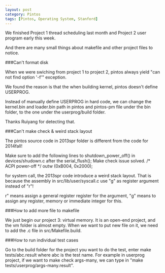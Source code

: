 ```yaml
---
layout: post
category: Pintos
tags: [Pintos, Operating System, Stanford]
---
```


We finished Project 1 thread scheduling last month and Project 2 user program early this week.

And there are many small things about makefile and other project files to notice.

###Can't format disk

When we were swiching from project 1 to project 2, pintos always yield "can not find option '-f'" exception. 

We found the reason is that the when building kernel, pintos doesn't define USERPROG.

Instead of manually define USERPROG in hard code, we can change the kernel.bin and loader.bin path in pintos and pintos-pm file under the bin folder, to the one under the userprog/build folder.

Thanks Ruiyang for detecting that.

###Can't make check & weird stack layout

The pintos source code in 2013spr folder is different from the code for 2014fall!

Make sure to add the following lines to shutdown_power_off() in devices/shudown.c after the serial_flush(); Make check issue solved.
/* ACPI power-off */
outw (0xB004, 0x2000);

for system call, the 2013spr code introduce a weird stack layout. That is because the assembly in src/lib/user/syscall.c use "g" as register argument instead of "r"!

r"  means assign a general register  register for the argument,  "g" means  to assign  any register,  memory  or immediate integer for this.

###How to add more file to makefile

We just begin our project 3: virtual memory. It is an open-end project, and the vm folder is almost empty. When we want to put new file on it, we need to add the .c file in src/Makefile.build.

###How to run individual test cases

Go to the build folder for the project you want to do the test, enter make tests/abc.result where abc is the test name. For example in userprog project, if we want to make check args-many, we can type in 
"make tests/userprog/args-many.result".
